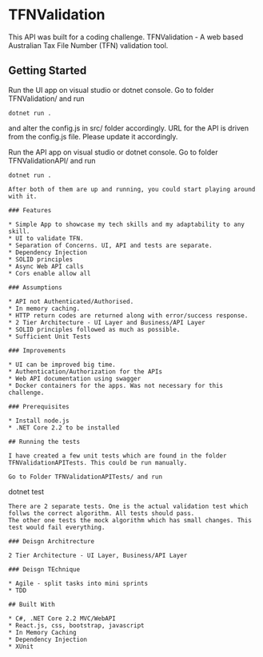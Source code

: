 # TFNValidation

This API was built for a coding challenge. TFNValidation - A web based Australian Tax File Number (TFN) validation tool.

## Getting Started

Run the UI app on visual studio or dotnet console.
Go to folder TFNValidation/ 
and run 
```
dotnet run .
```
and alter the config.js in src/ folder accordingly. URL for the API is driven from the config.js file. Please update it accordingly.

Run the API app on visual studio or dotnet console.
Go to folder TFNValidationAPI/ 
and run 
```
dotnet run .

After both of them are up and running, you could start playing around with it.

### Features

* Simple App to showcase my tech skills and my adaptability to any skill.
* UI to validate TFN.
* Separation of Concerns. UI, API and tests are separate.
* Dependency Injection
* SOLID principles
* Async Web API calls
* Cors enable allow all

### Assumptions

* API not Authenticated/Authorised.
* In memory caching.
* HTTP return codes are returned along with error/success response.
* 2 Tier Architecture - UI Layer and Business/API Layer
* SOLID principles followed as much as possible.
* Sufficient Unit Tests

### Improvements

* UI can be improved big time.
* Authentication/Authorization for the APIs
* Web API documentation using swagger
* Docker containers for the apps. Was not necessary for this challenge.

### Prerequisites

* Install node.js
* .NET Core 2.2 to be installed

## Running the tests

I have created a few unit tests which are found in the folder TFNValidationAPITests. This could be run manually. 

Go to Folder TFNValidationAPITests/ and run
```
dotnet test
```
There are 2 separate tests. One is the actual validation test which follws the correct algorithm. All tests should pass.
The other one tests the mock algorithm which has small changes. This test would fail everything.

### Deisgn Architrecture

2 Tier Architecture - UI Layer, Business/API Layer 

### Deisgn TEchnique

* Agile - split tasks into mini sprints
* TDD

## Built With

* C#, .NET Core 2.2 MVC/WebAPI
* React.js, css, bootstrap, javascript
* In Memory Caching
* Dependency Injection
* XUnit
